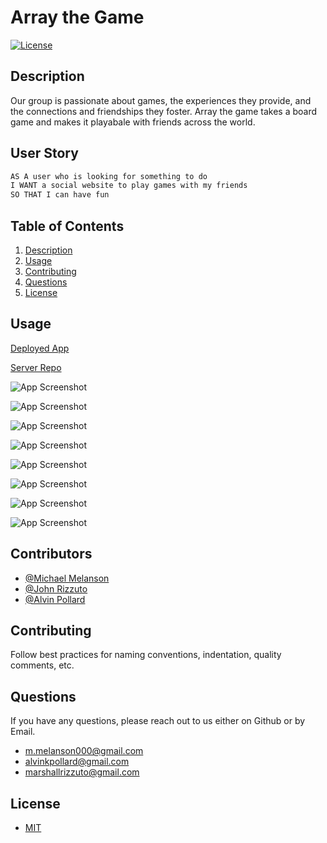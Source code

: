 # Array the Game

[![License](https://img.shields.io/badge/License-MIT-yellow.svg)](https://opensource.org/licenses/MIT)

## Description

Our group is passionate about games, the experiences they provide, and the connections and friendships they foster. Array the game takes a board game and makes it playabale with friends across the world.

## User Story

```md
AS A user who is looking for something to do
I WANT a social website to play games with my friends
SO THAT I can have fun
```

## Table of Contents

1. [Description](#description)
2. [Usage](#usage)
3. [Contributing](#contributing)
4. [Questions](#questions)
5. [License](#license)

## Usage

[Deployed App](https://array-the-game-production.up.railway.app/)

[Server Repo](https://github.com/mmelan000/graphql-server-for-array-game)

![App Screenshot](./readme-images/SS1.png)

![App Screenshot](./readme-images/SS2.png)

![App Screenshot](./readme-images/SS3.png)

![App Screenshot](./readme-images/SS4.png)

![App Screenshot](./readme-images/SS5.png)

![App Screenshot](./readme-images/SS6.png)

![App Screenshot](./readme-images/SS7.png)

![App Screenshot](./readme-images/SS8.png)

## Contributors

- [@Michael Melanson](https://github.com/mmelan000)
- [@John Rizzuto](https://github.com/Zoot83)
- [@Alvin Pollard](https://github.com/alvinkp)

## Contributing

Follow best practices for naming conventions, indentation, quality comments, etc.

## Questions

If you have any questions, please reach out to us either on Github or by Email.

- [m.melanson000@gmail.com](mailto:m.melanson000@gmail.com)
- [alvinkpollard@gmail.com](mailto:alvinkpollard@gmail.com)
- [marshallrizzuto@gmail.com](mailto:marshallrizzuto@gmail.com)

## License

- [MIT](https://opensource.org/licenses/MIT)
